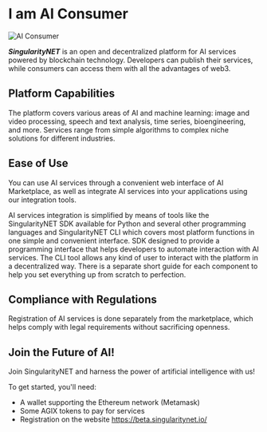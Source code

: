 # I am AI Consumer

![AI Consumer](/assets/images/products/AIMarketplace/Marketplace/AIConsumer.webp)

***SingularityNET*** is an open and decentralized platform for AI services powered by blockchain technology. Developers can publish their services, while consumers can access them with all the advantages of web3.

## Platform Capabilities
The platform covers various areas of AI and machine learning: image and video processing, speech and text analysis, time series, bioengineering, and more. Services range from simple algorithms to complex niche solutions for different industries.

## Ease of Use
You can use AI services through a convenient web interface of AI Marketplace, as well as integrate AI services into your applications using our integration tools.

AI services integration is simplified by means of tools like the SingularityNET SDK available for Python and several other programming languages and SingularityNET CLI which covers most platform functions in one simple and convenient interface. SDK designed to provide a programming interface that helps developers to automate interaction with AI services. The CLI tool allows any kind of user to interact with the platform in a decentralized way. There is a separate short guide for each component to help you set everything up from scratch to perfection.

## Compliance with Regulations
Registration of AI services is done separately from the marketplace, which helps comply with legal requirements without sacrificing openness.

## Join the Future of AI!
Join SingularityNET and harness the power of artificial intelligence with us!

To get started, you'll need:
- A wallet supporting the Ethereum network (Metamask)
- Some AGIX tokens to pay for services
- Registration on the website https://beta.singularitynet.io/
